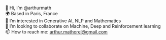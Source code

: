 👋 Hi, I’m @arthurmath  
🌍 Based in Paris, France  
👀 I’m interested in Generative AI, NLP and Mathematics  
🌱 I’m looking to collaborate on Machine, Deep and Reinforcement learning  
📫 How to reach me: arthur.mathorel@gmail.com  


<!---
🧑‍💻 I specialize in Web Development, Chrome Extensions.
🛠️ My main tech stack: Javascript, Node JS.

- 😄 Pronouns: He/Him
- ⚡️ Fun fact: ...
arthurmath/arthurmath is a ✨ special ✨ repository because its `README.md` (this file) appears on your GitHub profile.
You can click the Preview link to take a look at your changes.
--->
